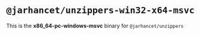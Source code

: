 # `@jarhancet/unzippers-win32-x64-msvc`

This is the **x86_64-pc-windows-msvc** binary for `@jarhancet/unzippers`
